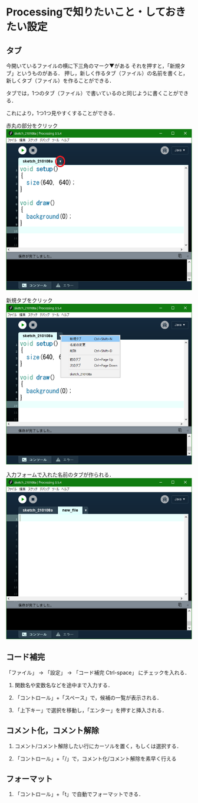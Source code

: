 # Processingで知りたいこと・しておきたい設定

## タブ

今開いているファイルの横に下三角のマーク▼がある
それを押すと，「新規タブ」というものがある．
押し，新しく作るタブ（ファイル）の名前を書くと，新しくタブ（ファイル）を作ることができる．

タブでは，1つのタブ（ファイル）で書いているのと同じように書くことができる．

これにより，1つ1つ見やすくすることができる．

赤丸の部分をクリック
![](.\image\0-1-1.png)

新規タブをクリック
![](.\image\0-1-2.png)

入力フォームで入れた名前のタブが作られる．
![](.\image\0-1-3.png)

## コード補完

「ファイル」 → 「設定」 → 「コード補完 Ctrl-space」 にチェックを入れる．

1. 関数名や変数名などを途中まで入力する．

2. 「コントロール」+「スペース」で，候補の一覧が表示される．

3. 「上下キー」で選択を移動し，「エンター」を押すと挿入される．

## コメント化，コメント解除

1. コメント/コメント解除したい行にカーソルを置く，もしくは選択する．

2. 「コントロール」+「/」で，コメント化/コメント解除を素早く行える

## フォーマット

1. 「コントロール」+「t」で自動でフォーマットできる．
